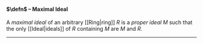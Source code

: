 #### $\defn$ – Maximal Ideal
A *maximal ideal* of an arbitrary [[Ring|ring]] $R$ is a *proper ideal* $M$ such that the only [[Ideal|ideals]] of $R$ containing $M$ are $M$ and $R$.
***